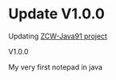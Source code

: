 # Update V1.0.0

Updating [ZCW-Java91 project](https://github.com/ZCW-Java91/TextEditor-Java)

V1.0.0

My very first notepad in java
